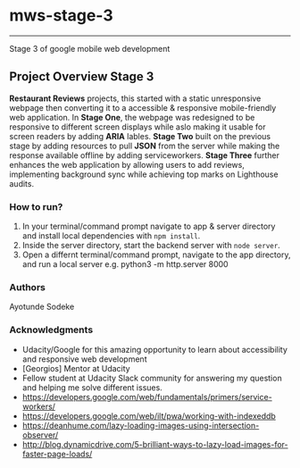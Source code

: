 # mws-stage-3
---
Stage 3 of google mobile web development

## Project Overview Stage 3

**Restaurant Reviews** projects, this started with a static unresponsive webpage then converting it to a accessible & responsive mobile-friendly web application.
In **Stage One**, the webpage was redesigned to be responsive to different screen displays while aslo making it usable for screen readers by adding **ARIA** lables. 
**Stage Two** built on the previous stage by adding resources to pull **JSON** from the server while making the response available offline by adding serviceworkers.
**Stage Three** further enhances the web application by allowing users to add reviews, implementing background sync while achieving top marks on Lighthouse audits.

### How to run?

1. In your terminal/command prompt navigate to app & server directory and install local dependencies with `npm install`.
3. Inside the server directory, start the backend server with `node server`.
4. Open a differnt terminal/command prompt, navigate to the app directory, and run a local server e.g. python3 -m http.server 8000

### Authors

Ayotunde Sodeke

### Acknowledgments

* Udacity/Google for this amazing opportunity to learn about accessibility and responsive web development
* [Georgios] Mentor at Udacity
* Fellow student at Udacity Slack community for answering my question and helping me solve different issues. 
* https://developers.google.com/web/fundamentals/primers/service-workers/
* https://developers.google.com/web/ilt/pwa/working-with-indexeddb
* https://deanhume.com/lazy-loading-images-using-intersection-observer/
* http://blog.dynamicdrive.com/5-brilliant-ways-to-lazy-load-images-for-faster-page-loads/
